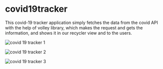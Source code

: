 # covid19tracker
This  covid-19  tracker application simply fetches the data from the covid API with the help of volley library, which makes the request and gets the information, and shows it in our recycler view and to the users.

![covid 19 tracker 1](https://user-images.githubusercontent.com/68479220/155330129-4c953a8f-f745-484b-b107-99dbded04771.gif)

![covid 19 tracker 2](https://user-images.githubusercontent.com/68479220/155330149-ffdc135b-bcc2-4b30-9886-5ad0505b58f7.jpeg)

![covid 19 tracker 3](https://user-images.githubusercontent.com/68479220/155330165-22049aa5-95b3-48d4-a727-4081b2b35781.jpeg)

